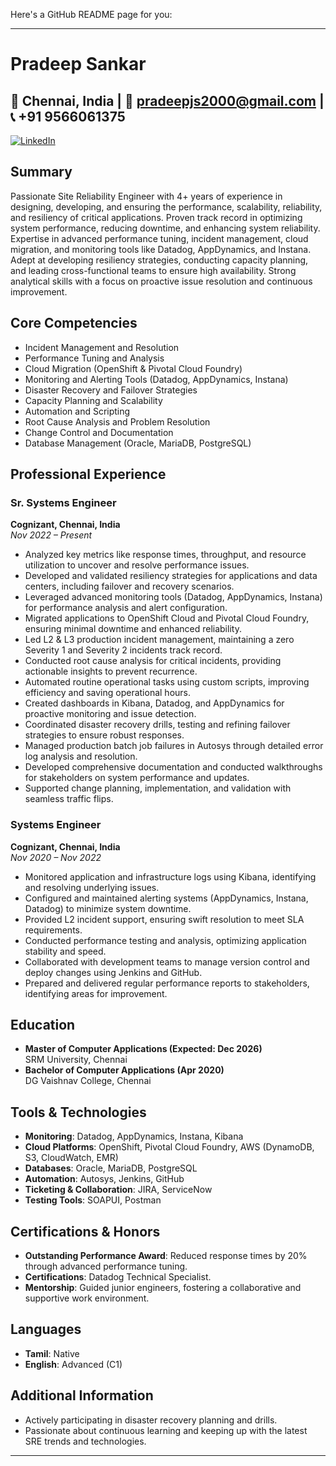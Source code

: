 Here's a GitHub README page for you:

---

# Pradeep Sankar

## 📍 Chennai, India | 📧 pradeepjs2000@gmail.com | 📞 +91 9566061375
[![LinkedIn](https://img.shields.io/badge/LinkedIn-Profile-blue)](https://www.linkedin.com/in/pradeep-sankar-30a647229)

## Summary

Passionate Site Reliability Engineer with 4+ years of experience in designing, developing, and ensuring the performance, scalability, reliability, and resiliency of critical applications. Proven track record in optimizing system performance, reducing downtime, and enhancing system reliability. Expertise in advanced performance tuning, incident management, cloud migration, and monitoring tools like Datadog, AppDynamics, and Instana. Adept at developing resiliency strategies, conducting capacity planning, and leading cross-functional teams to ensure high availability. Strong analytical skills with a focus on proactive issue resolution and continuous improvement.

## Core Competencies

- Incident Management and Resolution
- Performance Tuning and Analysis
- Cloud Migration (OpenShift & Pivotal Cloud Foundry)
- Monitoring and Alerting Tools (Datadog, AppDynamics, Instana)
- Disaster Recovery and Failover Strategies
- Capacity Planning and Scalability
- Automation and Scripting
- Root Cause Analysis and Problem Resolution
- Change Control and Documentation
- Database Management (Oracle, MariaDB, PostgreSQL)

## Professional Experience

### Sr. Systems Engineer
**Cognizant, Chennai, India**  
*Nov 2022 – Present*

- Analyzed key metrics like response times, throughput, and resource utilization to uncover and resolve performance issues.
- Developed and validated resiliency strategies for applications and data centers, including failover and recovery scenarios.
- Leveraged advanced monitoring tools (Datadog, AppDynamics, Instana) for performance analysis and alert configuration.
- Migrated applications to OpenShift Cloud and Pivotal Cloud Foundry, ensuring minimal downtime and enhanced reliability.
- Led L2 & L3 production incident management, maintaining a zero Severity 1 and Severity 2 incidents track record.
- Conducted root cause analysis for critical incidents, providing actionable insights to prevent recurrence.
- Automated routine operational tasks using custom scripts, improving efficiency and saving operational hours.
- Created dashboards in Kibana, Datadog, and AppDynamics for proactive monitoring and issue detection.
- Coordinated disaster recovery drills, testing and refining failover strategies to ensure robust responses.
- Managed production batch job failures in Autosys through detailed error log analysis and resolution.
- Developed comprehensive documentation and conducted walkthroughs for stakeholders on system performance and updates.
- Supported change planning, implementation, and validation with seamless traffic flips.

### Systems Engineer
**Cognizant, Chennai, India**  
*Nov 2020 – Nov 2022*

- Monitored application and infrastructure logs using Kibana, identifying and resolving underlying issues.
- Configured and maintained alerting systems (AppDynamics, Instana, Datadog) to minimize system downtime.
- Provided L2 incident support, ensuring swift resolution to meet SLA requirements.
- Conducted performance testing and analysis, optimizing application stability and speed.
- Collaborated with development teams to manage version control and deploy changes using Jenkins and GitHub.
- Prepared and delivered regular performance reports to stakeholders, identifying areas for improvement.

## Education

- **Master of Computer Applications (Expected: Dec 2026)**  
  SRM University, Chennai
- **Bachelor of Computer Applications (Apr 2020)**  
  DG Vaishnav College, Chennai

## Tools & Technologies

- **Monitoring**: Datadog, AppDynamics, Instana, Kibana
- **Cloud Platforms**: OpenShift, Pivotal Cloud Foundry, AWS (DynamoDB, S3, CloudWatch, EMR)
- **Databases**: Oracle, MariaDB, PostgreSQL
- **Automation**: Autosys, Jenkins, GitHub
- **Ticketing & Collaboration**: JIRA, ServiceNow
- **Testing Tools**: SOAPUI, Postman

## Certifications & Honors

- **Outstanding Performance Award**: Reduced response times by 20% through advanced performance tuning.
- **Certifications**: Datadog Technical Specialist.
- **Mentorship**: Guided junior engineers, fostering a collaborative and supportive work environment.

## Languages

- **Tamil**: Native
- **English**: Advanced (C1)

## Additional Information

- Actively participating in disaster recovery planning and drills.
- Passionate about continuous learning and keeping up with the latest SRE trends and technologies.

---
